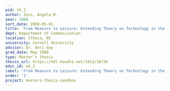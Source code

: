 ```yaml
---
pid: th_2
author: Zoss, Angela M.
year: 2008
sort_date: 2008-05-01
title: 'From Measure to Leisure: Extending Theory on Technology in the Workplace'
dept: Department of Communication
location: Ithaca, NY
university: Cornell University
advisor: Dr. Geri Gay
grad_date: May 2008
type: Master’s thesis
thesis_url: https://hdl.handle.net/1813/10736
educ_id: ed_2
label: 'From Measure to Leisure: Extending Theory on Technology in the Workplace'
order: '1'
project: masters-thesis-sandbox
---
```

